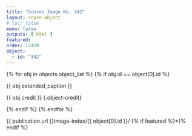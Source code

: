 ```yaml
---
title: "Scores Image No. 342"
layout: score-object
# toc: false
menu: false
outputs: [ html ]
featured: 
order: 13420
object:
  - id: "342"
---
```


{% for obj in objects.object_list %}
{% if obj.id == object[0].id %}

{{ obj.extended_caption }}

{{ obj.credit }} {.object-credit}

{% endif %}
{% endfor %}

<div class="object-credit object-url is-print-only">

{{ publication.url }}image-index/{{ object[0].id }}/ {% if featured %}*{% endif %}

</div>
